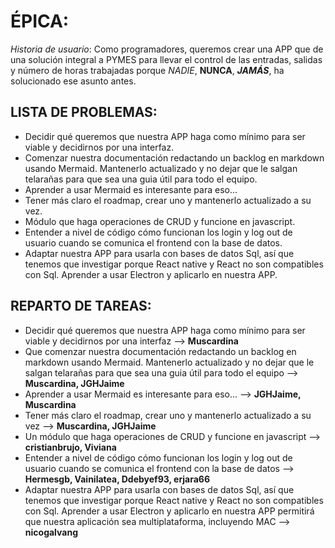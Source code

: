 # ÉPICA:

*Historia de usuario*: Como programadores, queremos crear una APP que de una solución integral a PYMES para llevar el control de las entradas, salidas y número de horas trabajadas porque *NADIE*, **NUNCA**, ***JAMÁS***, ha solucionado ese asunto antes.

## LISTA DE PROBLEMAS: 

- Decidir qué queremos que nuestra APP haga como mínimo para ser viable y decidirnos por una interfaz.
- Comenzar nuestra documentación redactando un backlog en markdown usando Mermaid. Mantenerlo actualizado y no dejar que le salgan telarañas para que sea una guia útil para todo el equipo.
- Aprender a usar Mermaid es interesante para eso...  
- Tener más claro el roadmap, crear uno y mantenerlo actualizado a su vez.
- Módulo que haga operaciones de CRUD y funcione en javascript.
- Entender a nivel de código cómo funcionan los login y log out de usuario cuando se comunica el frontend con la base de datos.
- Adaptar nuestra APP para usarla con bases de datos Sql, así que tenemos que investigar porque React native y React no son compatibles con Sql. Aprender a usar Electron y aplicarlo en nuestra APP.

## REPARTO DE TAREAS:

- Decidir qué queremos que nuestra APP haga como mínimo para ser viable y decidirnos por una interfaz --> **Muscardina**
- Que comenzar nuestra documentación redactando un backlog en markdown usando Mermaid. Mantenerlo actualizado y no dejar que le salgan telarañas para que sea una guia útil para todo el equipo --> **Muscardina, JGHJaime**
- Aprender a usar Mermaid es interesante para eso... --> **JGHJaime, Muscardina**
- Tener más claro el roadmap, crear uno y mantenerlo actualizado a su vez --> **Muscardina, JGHJaime**
- Un módulo que haga operaciones de CRUD y funcione en javascript --> **cristianbrujo, Viviana**
- Entender a nivel de código cómo funcionan los login y log out de usuario cuando se comunica el frontend con la base de datos --> **Hermesgb, Vainilatea, Ddebyef93, erjara66**
- Adaptar nuestra APP para usarla con bases de datos Sql, así que tenemos que investigar porque React native y React no son compatibles con Sql. Aprender a usar Electron y aplicarlo en nuestra APP permitirá que nuestra aplicación sea multiplataforma, incluyendo MAC --> **nicogalvang**
